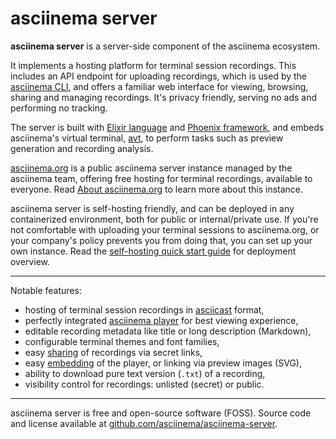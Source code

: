 # asciinema server

__asciinema server__ is a server-side component of the asciinema ecosystem.

It implements a hosting platform for terminal session recordings. This includes
an API endpoint for uploading recordings, which is used by the [asciinema
CLI](../cli/index.md), and offers a familiar web interface for viewing,
browsing, sharing and managing recordings. It's privacy friendly, serving no ads
and performing no tracking.

The server is built with [Elixir language](https://elixir-lang.org/) and
[Phoenix framework](https://www.phoenixframework.org/), and embeds asciinema's
virtual terminal, [avt](https://github.com/asciinema/avt), to perform tasks such
as preview generation and recording analysis.

[asciinema.org](https://asciinema.org) is a public asciinema server instance
managed by the asciinema team, offering free hosting for terminal recordings,
available to everyone. Read [About asciinema.org](dot-org.md) to learn more
about this instance.

asciinema server is self-hosting friendly, and can be deployed in any
containerized environment, both for public or internal/private use. If you're
not comfortable with uploading your terminal sessions to asciinema.org, or your
company's policy prevents you from doing that, you can set up your own instance.
Read the [self-hosting quick start guide](self-hosting/quick-start.md) for
deployment overview.

---

Notable features:

- hosting of terminal session recordings in [asciicast](../asciicast/v2.md)
  format,
- perfectly integrated [asciinema player](../player/index.md) for best viewing
  experience,
- editable recording metadata like title or long description (Markdown),
- configurable terminal themes and font families,
- easy [sharing](sharing.md) of recordings via secret links,
- easy [embedding](embedding.md) of the player, or linking via preview images
  (SVG),
- ability to download pure text version (`.txt`) of a recording,
- visibility control for recordings: unlisted (secret) or public.

---

asciinema server is free and open-source software (FOSS). Source code and
license available at
[github.com/asciinema/asciinema-server](https://github.com/asciinema/asciinema-server).
